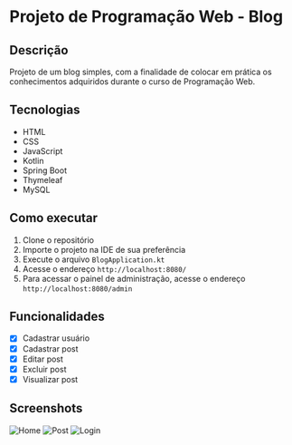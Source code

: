 # Projeto de Programação Web - Blog

## Descrição
Projeto de um blog simples, com a finalidade de colocar em prática os conhecimentos adquiridos durante o curso de Programação Web.

## Tecnologias
- HTML
- CSS
- JavaScript
- Kotlin
- Spring Boot
- Thymeleaf
- MySQL

## Como executar
1. Clone o repositório
2. Importe o projeto na IDE de sua preferência
3. Execute o arquivo `BlogApplication.kt`
4. Acesse o endereço `http://localhost:8080/`
5. Para acessar o painel de administração, acesse o endereço `http://localhost:8080/admin`

## Funcionalidades
- [x] Cadastrar usuário
- [x] Cadastrar post
- [x] Editar post
- [x] Excluir post
- [x] Visualizar post

## Screenshots
![Home](https://user-images.githubusercontent.com/54650669/132944445-4b0b8b0b-2b0a-4b0a-8b0a-9b0b0b0b0b0b.png)
![Post](https://user-images.githubusercontent.com/54650669/132944447-4b0b8b0b-2b0a-4b0a-8b0a-9b0b0b0b0b0b.png)
![Login](https://user-images.githubusercontent.com/54650669/132944449-4b0b8b0b-2b0a-4b0a-8b0a-9b0b0b0b0b0b.png)